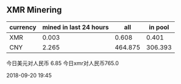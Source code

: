 ## XMR Minering

|currency|mined in last 24 hours|all|in pool|
|---|---|---|---|
|XMR|0.003|0.608|0.401|
|CNY|2.265|464.875|306.393|

今日美元对人民币 6.85	今日xmr对人民币765.0


2018-09-20 19:45